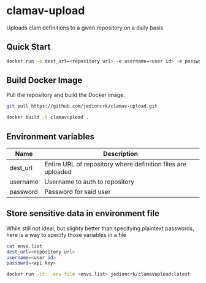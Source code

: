 # clamav-upload
Uploads clam definitions to a given repository on a daily basis

## Quick Start

```bash
docker run -e dest_url=<repository url> -e username=<user id> -e password=<api key> jedioncrk/clamav-upload:latest
```

## Build Docker Image

Pull the repository and build the Docker image.

```bash
git pull https://github.com/jedioncrk/clamav-upload.git

docker build -t clamavupload .
```

## Environment variables

| Name | Description | 
|-----|-------|
| dest_url | Entire URL of repository where definition files are uploaded |
| username | Username to auth to repository |
| password | Password for said user |


## Store sensitive data in environment file

While still not ideal, but slighty better than specifying plaintext passwords, here is a way to specify those variables in a file

```bash
cat envs.list
dest_url=<repository url>
username=<user id>
passowrd=<api key>

docker run -it --env-file <envs.list> jedioncrk/clamavupload:latest
```
